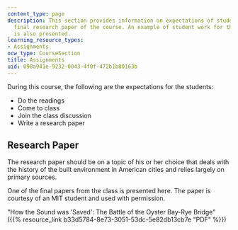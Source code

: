```yaml
---
content_type: page
description: This section provides information on expectations of students and the
  final research paper of the course. An example of student work for the final paper
  is also presented.
learning_resource_types:
- Assignments
ocw_type: CourseSection
title: Assignments
uid: 098a941e-9232-0043-4f0f-472b1b80163b
---
```


During this course, the following are the expectations for the students:

*   Do the readings
*   Come to class
*   Join the class discussion
*   Write a research paper

Research Paper
--------------

The research paper should be on a topic of his or her choice that deals with the history of the built environment in American cities and relies largely on primary sources.

One of the final papers from the class is presented here. The paper is courtesy of an MIT student and used with permission.

"How the Sound was 'Saved': The Battle of the Oyster Bay-Rye Bridge" ({{% resource_link b33d5784-8e73-3051-53dc-5e82db13cb7e "PDF" %}})
